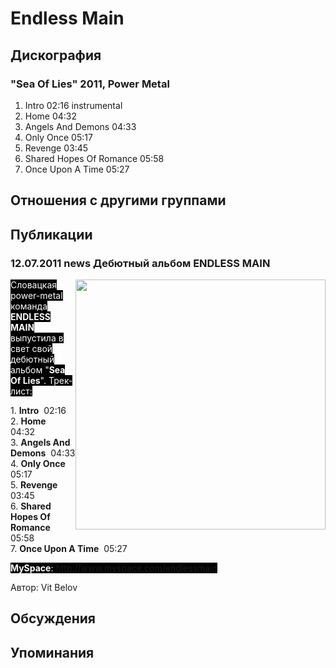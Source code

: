 # Endless Main



## Дискография

### "Sea Of Lies" 2011, Power Metal

1. Intro  02:16   instrumental  
2. Home  04:32   
3. Angels And Demons  04:33 
4. Only Once  05:17   
5. Revenge  03:45   
6. Shared Hopes Of Romance  05:58   
7. Once Upon A Time  05:27 


## Отношения с другими группами


## Публикации

### 12.07.2011 news Дебютный альбом ENDLESS MAIN

<P><FONT style="BACKGROUND-COLOR: #000000" color=#ffffff><IMG height=400 alt="" hspace=0 src="/images/news_rus/2011.07/20091.jpg" width=400 align=right border=0>Словацкая power-metal команда<STRONG> ENDLESS MAIN</STRONG> выпустила в свет свой дебютный альбом "<STRONG>Sea Of Lies</STRONG>". Трек-лист:</FONT></P>
<P>1. <STRONG>Intro</STRONG>&nbsp; 02:16&nbsp;<BR>2. <STRONG>Home</STRONG>&nbsp; 04:32&nbsp;&nbsp; <BR>3. <STRONG>Angels And Demons</STRONG>&nbsp; 04:33 <BR>4. <STRONG>Only Once</STRONG>&nbsp; 05:17&nbsp;&nbsp; <BR>5. <STRONG>Revenge</STRONG>&nbsp; 03:45&nbsp;&nbsp; <BR>6. <STRONG>Shared Hopes Of Romance</STRONG>&nbsp; 05:58&nbsp;&nbsp; <BR>7. <STRONG>Once Upon A Time</STRONG>&nbsp; 05:27 </P>
<P><FONT style="BACKGROUND-COLOR: #000000" color=#ffffff><STRONG>MySpace</STRONG>: <A href="http://www.myspace.com/endlessmain">http://www.myspace.com/endlessmain</A></FONT></P>
Автор: Vit Belov


## Обсуждения


## Упоминания

